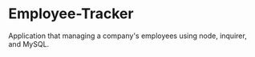 # Employee-Tracker
Application that managing a company's employees using node, inquirer, and MySQL. 
